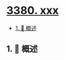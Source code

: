 # [3380. xxx](https://github.com/Tdahuyou/TNotes.leetcode/tree/main/notes/3380.%20xxx)

<!-- region:toc -->

- [1. 📝 概述](#1--概述)

<!-- endregion:toc -->

## 1. 📝 概述
